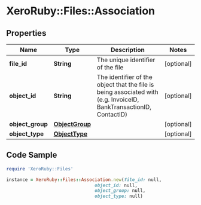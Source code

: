 # XeroRuby::Files::Association

## Properties

Name | Type | Description | Notes
------------ | ------------- | ------------- | -------------
**file_id** | **String** | The unique identifier of the file | [optional] 
**object_id** | **String** | The identifier of the object that the file is being associated with (e.g. InvoiceID, BankTransactionID, ContactID) | [optional] 
**object_group** | [**ObjectGroup**](ObjectGroup.md) |  | [optional] 
**object_type** | [**ObjectType**](ObjectType.md) |  | [optional] 

## Code Sample

```ruby
require 'XeroRuby::Files'

instance = XeroRuby::Files::Association.new(file_id: null,
                                 object_id: null,
                                 object_group: null,
                                 object_type: null)
```


